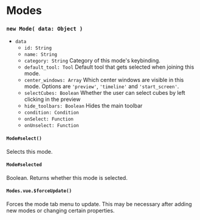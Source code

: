 # Modes

### `new Mode( data: Object )`

* `data`
	* `id: String`
	* `name: String` 
	* `category: String` Category of this mode's keybinding.
	* `default_tool: Tool` Default tool that gets selected when joining this mode.
	* `center_windows: Array` Which center windows are visible in this mode. Options are `'preview'`, `'timeline'` and `'start_screen'`.
	* `selectCubes: Boolean` Whether the user can select cubes by left clicking in the preview
	* `hide_toolbars: Boolean` Hides the main toolbar
	* `condition: Condition`
	* `onSelect: Function`
	* `onUnselect: Function`

#### `Mode#select()`

Selects this mode.

#### `Mode#selected`

Boolean. Returns whether this mode is selected.

#### `Modes.vue.$forceUpdate()`

Forces the mode tab menu to update. This may be necessary after adding new modes or changing certain properties.
